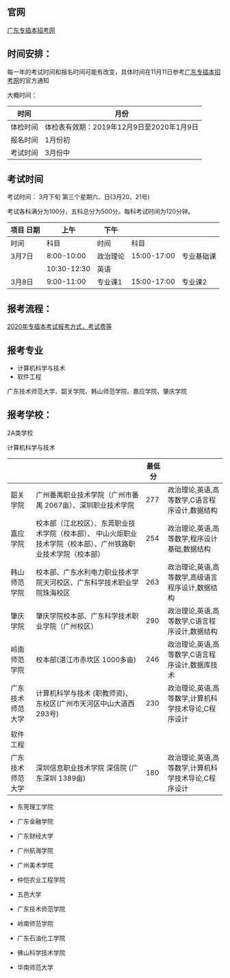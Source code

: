 ## 官网

[广东专插本招考网](http://www.zcbpx.com/)

## 时间安排：

每一年的考试时间和报名时间可能有改变，具体时间在11月11日参考[广东专插本招考网](http://www.zcbpx.com/)的官方通知



大概时间：

|   时间   | 月份                                      |
| :------: | ----------------------------------------- |
| 体检时间 | 体检表有效期：2019年12月9日至2020年1月9日 |
| 报名时间 | 1月份初                                   |
| 考试时间 | 3月份中                                   |

## 考试时间

考试时间： 3月下旬 第三个星期六、日(3月20、21号)

考试各科满分为100分，五科总分为500分。每科考试时间为120分钟。

| 项目  日期 | 上午        | 下午     |             |            |
| ---------- | ----------- | -------- | ----------- | ---------- |
| 时间       | 科目        | 时间     | 科目        |            |
| 3月7日     | 8:00-10:00  | 政治理论 | 15:00-17:00 | 专业基础课 |
|            | 10:30-12:30 | 英语     |             |            |
| 3月8日     | 9:00-11:00  | 专业课1  | 15:00-17:00 | 专业课2    |

## 报考流程：

[2020年专插本考试报考方式，考试费等](http://www.gzzkgk.cn/news/zzbdg/2011-09-29/296.html)



## 报考专业

- 计算机科学与技术
- 软件工程

广东技术师范大学、韶关学院、韩山师范学院、嘉应学院、肇庆学院

## 报考学校：

2A类学校



计算机科学与技术

|                  |                                                              | 最低分 |                                                     |
| ---------------- | ------------------------------------------------------------ | ------ | --------------------------------------------------- |
| 韶关学院         | 广州番禺职业技术学院（广州市番禺 2067亩）、深圳职业技术学院  | 277    | 政治理论,英语,高等数学,C语言程序设计,数据结构       |
| 嘉应学院         | 校本部（江北校区）、东莞职业技术学院（校本部）、 中山火炬职业技术学院（校本部）、广州铁路职业技术学院（校本部） | 254    | 政治理论,英语,高等数学,程序设计基础,数据结构        |
| 韩山师范学院     | 校本部、广东水利电力职业技术学院天河校区、广东科学技术职业学院珠海校区 | 263    | 政治理论,英语,高等数学,高级语言程序设计,数据结构    |
| 肇庆学院         | 肇庆学院校本部、广东科学技术职业学院（广州校区）             | 290    | 政治理论,英语,高等数学,C语言程序设计,数据结构       |
| 岭南师范学院     | 校本部(湛江市赤坎区 1000多亩)                                | 246    | 政治理论,英语,高等数学,C语言程序设计,数据库技术     |
| 广东技术师范大学 | 计算机科学与技术 (职教师资)、东校区(广州市天河区中山大道西293号) | 230    | 政治理论,英语,高等数学,计算机科学技术导论,C程序设计 |
|                  |                                                              |        |                                                     |
| 软件工程         |                                                              |        |                                                     |
| 广东技术师范大学 | 深圳信息职业技术学院 深信院 (广东深圳 1389亩)                | 180    | 政治理论,英语,高等数学,计算机科学技术导论,C程序设计 |



- 东莞理工学院

- 广东金融学院

- 广东财经大学
- 广州航海学院

- 广州美术学院

- 仲恺农业工程学院
- 五邑大学
- 广东技术师范学院


- 岭南师范学院

- 广东石油化工学院

- 佛山科学技术学院

- 华南师范大学

